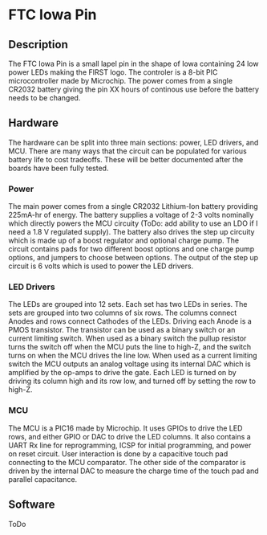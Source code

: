 # FTC Iowa Pin

## Description
The FTC Iowa Pin is a small lapel pin in the shape of Iowa containing 24 low power LEDs making the FIRST logo.  The controler is a 8-bit PIC microcontroller made by Microchip.  The power comes from a single CR2032 battery giving the pin XX hours of continous use before the battery needs to be changed.  

## Hardware
The hardware can be split into three main sections: power, LED drivers, and MCU.  There are many ways that the circuit can be populated for various battery life to cost tradeoffs.  These will be better documented after the boards have been fully tested.  

### Power
The main power comes from a single CR2032 Lithium-Ion battery providing 225mA-hr of energy.  The battery supplies a voltage of 2-3 volts nominally which directly powers the MCU circuity (ToDo: add ability to use an LDO if I need a 1.8 V regulated supply).  The battery also drives the step up circuity which is made up of a boost regulator and optional charge pump.  The circuit contains pads for two different boost options and one charge pump options, and jumpers to choose between options.  The output of the step up circuit is 6 volts which is used to power the LED drivers.

### LED Drivers
The LEDs are grouped into 12 sets.  Each set has two LEDs in series.  The sets are grouped into two columns of six rows.  The columns connect Anodes and rows connect Cathodes of the LEDs.  Driving each Anode is a PMOS transistor.  The transistor can be used as a binary switch or an current limiting switch.  When used as a binary switch the pullup resistor turns the switch off when the MCU puts the line to high-Z, and the switch turns on when the MCU drives the line low.  When used as a current limiting switch the MCU outputs an analog voltage using its internal DAC which is amplified by the op-amps to drive the gate.  Each LED is turned on by driving its column high and its row low, and turned off by setting the row to high-Z.

### MCU
The MCU is a PIC16 made by Microchip.  It uses GPIOs to drive the LED rows, and either GPIO or DAC to drive the LED columns.  It also contains a UART Rx line for reprogramming, ICSP for initial programming, and power on reset circuit.  User interaction is done by a capacitive touch pad connecting to the MCU comparator.  The other side of the comparator is driven by the internal DAC to measure the charge time of the touch pad and parallel capacitance.

## Software
ToDo
